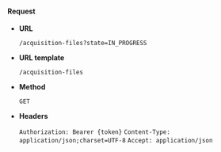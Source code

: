 #### Request

* **URL**

  `/acquisition-files?state=IN_PROGRESS`

* **URL template**

  `/acquisition-files`

* **Method**

  `GET`

* **Headers**

  `Authorization: Bearer {token}`
  `Content-Type: application/json;charset=UTF-8`
  `Accept: application/json`
